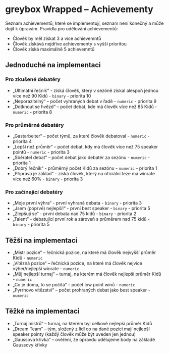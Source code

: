 # greybox Wrapped – Achievementy
Seznam achievementů, které se implementují, seznam není konečný a může dojít k úpravám.
Pravidla pro udělování achievementů:
- Člověk by měl získat 3 a více achievemntů
- Člověk získává nejdříve achievementy s vyšší prioritou
- Člověk získá maximálně 5 achievemntů

## Jednoduché na implementaci
### Pro zkušené debatéry
- „Ultimátní řečník“ - získá člověk, který v sezóně získal alespoň jednou více než 90 Kidů - `binary` - priorita 10
- „Neporazitelný“ – počet vyhraných debat v řadě - `numeric` - priorita 9
- „Dotknout se hvězd“ – počet debat, kde má člověk více než 85 Kidů - `numeric` - priorita 8

### Pro průměrné debatéry
- „Gastarbeiter“ – počet týmů, za které člověk debatoval - `numeric` - priorita 4
- „Lepší než průměr“ – počet debat, kdy má člověk více než 75 speaker pointů - `numeric` - priorita 3
- „Sběratel debat“ – počet debat jako debatér za sezónu - `numeric` - priorita 1
- „Dobrý řečník“ - průměrný počet Kidů za sezónu - `numeric` - priorita 1
- „Příprava je základ“ - získá člověk, který na oficiální teze má winrate více než 60% - `binary` - priorita 3

### Pro začínající debatéry
- „Moje první výhra“ - první vyhraná debata - `binary` - priorita 3
- „Jsem (poprvé) nejlepší!“ - první best speaker - `binary` - priorita 5
- „Zlepšuji se“ - první debata nad 75 kidů - `binary` - priorita 2
- „Talent“ - debatující první rok a zároveň s průměrem nad 75 kidů - `binary` - priorita 5

## Těžší na implementaci
- „Mistr pozice“ – řečnická pozice, na které má člověk nejvyšší průměr Kidů - `numeric`
- „Vítězná pozice“ – řečnická pozice, na které má člověk nejvíce výher/nejlepší winrate - `numeric`
- „Můj nejlepší turnaj“ – turnaj, na kterém má člověk nejlepší průměr Kidů - `numeric`
- „Co je doma, to se počítá“ – počet low point winů - `numeric`
- „Pyrrhovo vítězství“ – počet prohraných debat jako best speaker - `numeric`

## Těžké na implementaci
- „Turnaj mistrů“ – turnaj, na kterém byl celkově nejlepší průměr Kidů 
- „Dream Team“ – tým, složený z lidí co na dané pozici mají nejlepší speaker pointy (každý člověk může být uveden jen jednou)
- „Gaussova křivka“ – ověření, že opravdu udělujeme body na základě Gaussovy křivky 

